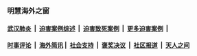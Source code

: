 
### 明慧海外之窗

####  [武汉肺炎](indexes/365.md?t=03011300) &nbsp;|&nbsp;  [迫害案例综述](indexes/328.md?t=03011300) &nbsp;|&nbsp; [迫害致死案例](indexes/277.md?t=03011300)  &nbsp;|&nbsp; [更多迫害案例](indexes/81.md?t=03011300)  &nbsp;|&nbsp; 
####  [时事评论](indexes/19.md?t=03011300) &nbsp;|&nbsp; [海外简讯](indexes/245.md?t=03011300)&nbsp;|&nbsp;  [社会支持](indexes/140.md?t=03011300) &nbsp;|&nbsp; [褒奖决议](indexes/282.md?t=03011300) &nbsp;|&nbsp; [社区报道](indexes/91.md?t=03011300)  &nbsp;|&nbsp; [天人之间](indexes/78.md?t=03011300) 

